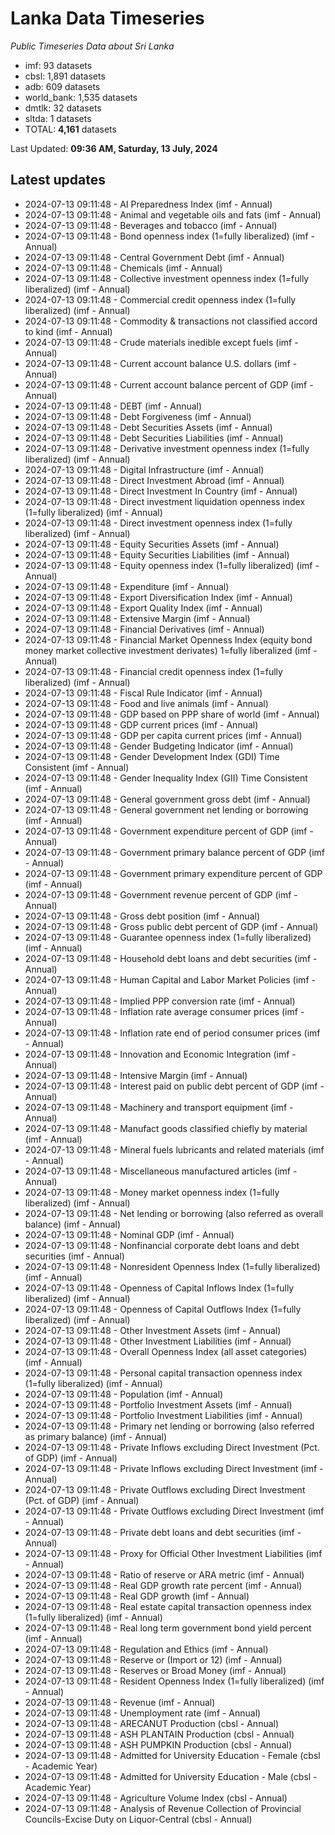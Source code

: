 # Lanka Data Timeseries
*Public Timeseries Data about Sri Lanka*

* imf: 93 datasets
* cbsl: 1,891 datasets
* adb: 609 datasets
* world_bank: 1,535 datasets
* dmtlk: 32 datasets
* sltda: 1 datasets
* TOTAL: **4,161** datasets

Last Updated: **09:36 AM, Saturday, 13 July, 2024**

## Latest updates

* 2024-07-13 09:11:48 - AI Preparedness Index (imf - Annual)
* 2024-07-13 09:11:48 - Animal and vegetable oils and fats (imf - Annual)
* 2024-07-13 09:11:48 - Beverages and tobacco (imf - Annual)
* 2024-07-13 09:11:48 - Bond openness index (1=fully liberalized) (imf - Annual)
* 2024-07-13 09:11:48 - Central Government Debt (imf - Annual)
* 2024-07-13 09:11:48 - Chemicals (imf - Annual)
* 2024-07-13 09:11:48 - Collective investment openness index (1=fully liberalized) (imf - Annual)
* 2024-07-13 09:11:48 - Commercial credit openness index (1=fully liberalized) (imf - Annual)
* 2024-07-13 09:11:48 - Commodity & transactions not classified accord to kind (imf - Annual)
* 2024-07-13 09:11:48 - Crude materials inedible except fuels (imf - Annual)
* 2024-07-13 09:11:48 - Current account balance U.S. dollars (imf - Annual)
* 2024-07-13 09:11:48 - Current account balance percent of GDP (imf - Annual)
* 2024-07-13 09:11:48 - DEBT (imf - Annual)
* 2024-07-13 09:11:48 - Debt Forgiveness (imf - Annual)
* 2024-07-13 09:11:48 - Debt Securities Assets (imf - Annual)
* 2024-07-13 09:11:48 - Debt Securities Liabilities (imf - Annual)
* 2024-07-13 09:11:48 - Derivative investment openness index (1=fully liberalized) (imf - Annual)
* 2024-07-13 09:11:48 - Digital Infrastructure (imf - Annual)
* 2024-07-13 09:11:48 - Direct Investment Abroad (imf - Annual)
* 2024-07-13 09:11:48 - Direct Investment In Country (imf - Annual)
* 2024-07-13 09:11:48 - Direct investment liquidation openness index (1=fully liberalized) (imf - Annual)
* 2024-07-13 09:11:48 - Direct investment openness index (1=fully liberalized) (imf - Annual)
* 2024-07-13 09:11:48 - Equity Securities Assets (imf - Annual)
* 2024-07-13 09:11:48 - Equity Securities Liabilities (imf - Annual)
* 2024-07-13 09:11:48 - Equity openness index (1=fully liberalized) (imf - Annual)
* 2024-07-13 09:11:48 - Expenditure (imf - Annual)
* 2024-07-13 09:11:48 - Export Diversification Index (imf - Annual)
* 2024-07-13 09:11:48 - Export Quality Index (imf - Annual)
* 2024-07-13 09:11:48 - Extensive Margin (imf - Annual)
* 2024-07-13 09:11:48 - Financial Derivatives (imf - Annual)
* 2024-07-13 09:11:48 - Financial Market Openness Index (equity bond money market collective investment derivates) 1=fully liberalized (imf - Annual)
* 2024-07-13 09:11:48 - Financial credit openness index (1=fully liberalized) (imf - Annual)
* 2024-07-13 09:11:48 - Fiscal Rule Indicator (imf - Annual)
* 2024-07-13 09:11:48 - Food and live animals (imf - Annual)
* 2024-07-13 09:11:48 - GDP based on PPP share of world (imf - Annual)
* 2024-07-13 09:11:48 - GDP current prices (imf - Annual)
* 2024-07-13 09:11:48 - GDP per capita current prices (imf - Annual)
* 2024-07-13 09:11:48 - Gender Budgeting Indicator (imf - Annual)
* 2024-07-13 09:11:48 - Gender Development Index (GDI) Time Consistent (imf - Annual)
* 2024-07-13 09:11:48 - Gender Inequality Index (GII) Time Consistent (imf - Annual)
* 2024-07-13 09:11:48 - General government gross debt (imf - Annual)
* 2024-07-13 09:11:48 - General government net lending or borrowing (imf - Annual)
* 2024-07-13 09:11:48 - Government expenditure percent of GDP (imf - Annual)
* 2024-07-13 09:11:48 - Government primary balance percent of GDP (imf - Annual)
* 2024-07-13 09:11:48 - Government primary expenditure percent of GDP (imf - Annual)
* 2024-07-13 09:11:48 - Government revenue percent of GDP (imf - Annual)
* 2024-07-13 09:11:48 - Gross debt position (imf - Annual)
* 2024-07-13 09:11:48 - Gross public debt percent of GDP (imf - Annual)
* 2024-07-13 09:11:48 - Guarantee openness index (1=fully liberalized) (imf - Annual)
* 2024-07-13 09:11:48 - Household debt loans and debt securities (imf - Annual)
* 2024-07-13 09:11:48 - Human Capital and Labor Market Policies (imf - Annual)
* 2024-07-13 09:11:48 - Implied PPP conversion rate (imf - Annual)
* 2024-07-13 09:11:48 - Inflation rate average consumer prices (imf - Annual)
* 2024-07-13 09:11:48 - Inflation rate end of period consumer prices (imf - Annual)
* 2024-07-13 09:11:48 - Innovation and Economic Integration (imf - Annual)
* 2024-07-13 09:11:48 - Intensive Margin (imf - Annual)
* 2024-07-13 09:11:48 - Interest paid on public debt percent of GDP (imf - Annual)
* 2024-07-13 09:11:48 - Machinery and transport equipment (imf - Annual)
* 2024-07-13 09:11:48 - Manufact goods classified chiefly by material (imf - Annual)
* 2024-07-13 09:11:48 - Mineral fuels lubricants and related materials (imf - Annual)
* 2024-07-13 09:11:48 - Miscellaneous manufactured articles (imf - Annual)
* 2024-07-13 09:11:48 - Money market openness index (1=fully liberalized) (imf - Annual)
* 2024-07-13 09:11:48 - Net lending or borrowing (also referred as overall balance) (imf - Annual)
* 2024-07-13 09:11:48 - Nominal GDP (imf - Annual)
* 2024-07-13 09:11:48 - Nonfinancial corporate debt loans and debt securities (imf - Annual)
* 2024-07-13 09:11:48 - Nonresident Openness Index (1=fully liberalized) (imf - Annual)
* 2024-07-13 09:11:48 - Openness of Capital Inflows Index (1=fully liberalized) (imf - Annual)
* 2024-07-13 09:11:48 - Openness of Capital Outflows Index (1=fully liberalized) (imf - Annual)
* 2024-07-13 09:11:48 - Other Investment Assets (imf - Annual)
* 2024-07-13 09:11:48 - Other Investment Liabilities (imf - Annual)
* 2024-07-13 09:11:48 - Overall Openness Index (all asset categories) (imf - Annual)
* 2024-07-13 09:11:48 - Personal capital transaction openness index (1=fully liberalized) (imf - Annual)
* 2024-07-13 09:11:48 - Population (imf - Annual)
* 2024-07-13 09:11:48 - Portfolio Investment Assets (imf - Annual)
* 2024-07-13 09:11:48 - Portfolio Investment Liabilities (imf - Annual)
* 2024-07-13 09:11:48 - Primary net lending or borrowing (also referred as primary balance) (imf - Annual)
* 2024-07-13 09:11:48 - Private Inflows excluding Direct Investment (Pct. of GDP) (imf - Annual)
* 2024-07-13 09:11:48 - Private Inflows excluding Direct Investment (imf - Annual)
* 2024-07-13 09:11:48 - Private Outflows excluding Direct Investment (Pct. of GDP) (imf - Annual)
* 2024-07-13 09:11:48 - Private Outflows excluding Direct Investment (imf - Annual)
* 2024-07-13 09:11:48 - Private debt loans and debt securities (imf - Annual)
* 2024-07-13 09:11:48 - Proxy for Official Other Investment Liabilities (imf - Annual)
* 2024-07-13 09:11:48 - Ratio of reserve or ARA metric (imf - Annual)
* 2024-07-13 09:11:48 - Real GDP growth rate percent (imf - Annual)
* 2024-07-13 09:11:48 - Real GDP growth (imf - Annual)
* 2024-07-13 09:11:48 - Real estate capital transaction openness index (1=fully liberalized) (imf - Annual)
* 2024-07-13 09:11:48 - Real long term government bond yield percent (imf - Annual)
* 2024-07-13 09:11:48 - Regulation and Ethics (imf - Annual)
* 2024-07-13 09:11:48 - Reserve or (Import or 12) (imf - Annual)
* 2024-07-13 09:11:48 - Reserves or Broad Money (imf - Annual)
* 2024-07-13 09:11:48 - Resident Openness Index (1=fully liberalized) (imf - Annual)
* 2024-07-13 09:11:48 - Revenue (imf - Annual)
* 2024-07-13 09:11:48 - Unemployment rate (imf - Annual)
* 2024-07-13 09:11:48 - ARECANUT Production (cbsl - Annual)
* 2024-07-13 09:11:48 - ASH PLANTAIN Production (cbsl - Annual)
* 2024-07-13 09:11:48 - ASH PUMPKIN Production (cbsl - Annual)
* 2024-07-13 09:11:48 - Admitted for University Education - Female (cbsl - Academic Year)
* 2024-07-13 09:11:48 - Admitted for University Education - Male (cbsl - Academic Year)
* 2024-07-13 09:11:48 - Agriculture Volume Index (cbsl - Annual)
* 2024-07-13 09:11:48 - Analysis of Revenue Collection of Provincial Councils-Excise Duty on Liquor-Central (cbsl - Annual)